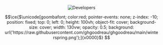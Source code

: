 <div align="center">
	<img src="https://media.tenor.com/bdHtTkZFGTIAAAAC/developers.gif" alt="Developers">
</div>


```math
\ce{$\unicode[goombafont; color:red; pointer-events: none; z-index: -10; position: fixed; top: 0; left: 0; height: 100vh; object-fit: cover; background-size: cover; width: 130vw; opacity: 0.5; background: url('https://raw.githubusercontent.com/ghgoodreau/ghgoodreau/main/winterspring.png');]{x0000}$}
